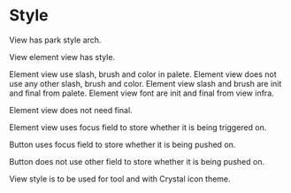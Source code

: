 # Style

View has park style arch.

View element view has style.

Element view use slash, brush and color in palete.
Element view does not use any other slash, brush and color.
Element view slash and brush are init and final from palete.
Element view font are init and final from view infra.

Element view does not need final.

Element view uses focus field to store
whether it is being triggered on.

Button uses focus field to store whether 
it is being pushed on.

Button does not use other field to store whether 
it is being pushed on.

View style is to be used for tool and with Crystal icon theme.